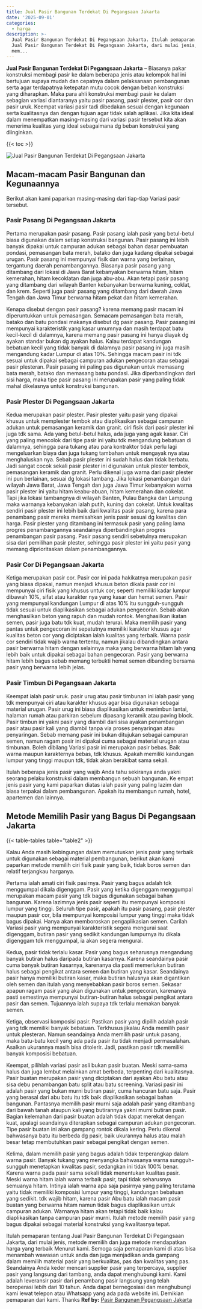 ```yaml
---
title: Jual Pasir Bangunan Terdekat Di Pegangsaan Jakarta
date: '2025-09-01'
categories:
  - harga
description: >-
  Jual Pasir Bangunan Terdekat Di Pegangsaan Jakarta. Itulah pemaparan tentang
  Jual Pasir Bangunan Terdekat Di Pegangsaan Jakarta, dari mulai jenis, metode
  mem...
---
```


**Jual Pasir Bangunan Terdekat Di Pegangsaan Jakarta** – Biasanya pakar konstruksi membagi pasir ke dalam beberapa jenis atau kelompok hal ini bertujuan supaya mudah dan cepatnya dalam pelaksanaan pembangunan serta agar terdapatnya ketepatan mutu cocok dengan beban konstruksi yang diharapkan. Maka para ahli konstruksi membagi pasir ke dalam sebagian variasi diantaranya yaitu pasir pasang, pasir plester, pasir cor dan pasir uruk. Keempat variasi pasir tadi dibedakan sesuai dengan kegunaan serta kualitasnya dan dengan tujuan agar tidak salah aplikasi. Jika kita ideal dalam menempatkan masing-masing dari variasi pasir tersebut kita akan menerima kualitas yang ideal sebagaimana dg beban konstruksi yang diinginkan.

{{< toc >}}

![Jual Pasir Bangunan Terdekat Di Pegangsaan Jakarta](/images/jual-pasir-bangunan-57.png)

## Macam-macam Pasir Bangunan dan Kegunaannya

Berikut akan kami paparkan masing-masing dari tiap-tiap Variasi pasir tersebut.

### Pasir Pasang Di Pegangsaan Jakarta

Pertama merupakan pasir pasang. Pasir pasang ialah pasir yang betul-betul biasa digunakan dalam setiap konstruksi bangunan. Pasir pasang ini lebih banyak dipakai untuk campuran adukan sebagai bahan dasar pembuatan pondasi, pemasangan bata merah, batako dan juga kadang dipakai sebagai urugan. Pasir pasang ini mempunyai fisik dan warna yang berlainan, tergantung daerah penambangannya. Biasanya pasir pasang yang ditambang dari lokasi di Jawa Barat kebanyakan berwarna hitam, hitam kemerahan, hitam kecoklatan dan juga abu-abu. Akan tetapi pasir pasang yang ditambang dari wilayah Banten kebanyakan berwarna kuning, coklat, dan krem. Seperti juga pasir pasang yang ditambang dari daerah Jawa Tengah dan Jawa Timur berwarna hitam pekat dan hitam kemerahan.

Kenapa disebut dengan pasir pasang? karena memang pasir macam ini diperuntukkan untuk pemasangan. Semacam pemasangan bata merah, batako dan batu pondasi makanya disebut dg pasir pasang. Pasir pasang ini mempunyai karakteristik yang kasar umumnya dan masih terdapat batu kecil-kecil di dalamnya, karena memang pasir pasang ini hanya diayak dg ayakan standar bukan dg ayakan halus. Kalau terdapat kandungan bebatuan kecil yang tidak banyak di dalamnya pasir pasang ini juga masih mengandung kadar Lumpur di atas 10%. Sehingga macam pasir ini tdk sesuai untuk dipakai sebagai campuran adukan pengecoran atau sebagai pasir plesteran. Pasir pasang ini paling pas digunakan untuk memasang bata merah, batako dan memasang batu pondasi. Jika diperbandingkan dari sisi harga, maka tipe pasir pasang ini merupakan pasir yang paling tidak mahal dikelasnya untuk konstruksi bangunan.

### Pasir Plester Di Pegangsaan Jakarta

Kedua merupakan pasir plester. Pasir plester yaitu pasir yang dipakai khusus untuk memplester tembok atau diaplikasikan sebagai campuran adukan untuk pemasangan keramik dan granit. ciri fisik dari pasir plester ini juga tdk sama. Ada yang betul-betul halus, ada juga yang agak kasar. Ciri yang paling mencolok dari tipe pasir ini yaitu tdk mengandung bebatuan di dalamnya, sehingga para tukang atau para kontraktor tidak perlu lagi mengeluarkan biaya dan juga tukang tambahan untuk mengayak nya atau menghaluskan nya. Sebab pasir plester ini sudah halus dan tidak berbatu. Jadi sangat cocok sekali pasir plester ini digunakan untuk plester tembok, pemasangan keramik dan granit. Perlu dikenal juga warna dari pasir plester ini pun berlainan, sesuai dg lokasi tambang. Jika lokasi penambangan dari wilayah Jawa Barat, Jawa Tengah dan juga Jawa Timur kebanyakan warna pasir plester ini yaitu hitam keabu-abuan, hitam kemerahan dan cokelat. Tapi jika lokasi tambangnya di wilayah Banten, Pulau Bangka dan Lampung maka warnanya kebanyakan ialah putih, kuning dan cokelat. Untuk kwalitas sendiri pasir plester ini lebih baik dari kwalitas pasir pasang, karena para penambang pasir mereka memisahkan jenis pasir sesuai dg kwalitas dan harga. Pasir plester yang ditambang ini termasuk pasir yang paling lama progres penambangannya seandainya diperbandingkan progres penambangan pasir pasang. Pasir pasang sendiri sebetulnya merupakan sisa dari pemilihan pasir plester, sehingga pasir plester ini yaitu pasir yang memang diprioritaskan dalam penambangannya.

### Pasir Cor Di Pegangsaan Jakarta

Ketiga merupakan pasir cor. Pasir cor ini pada hakikatnya merupakan pasir yang biasa dipakai, namun menjadi khusus beton dikala pasir cor ini mempunyai ciri fisik yang khusus untuk cor; seperti memiliki kadar lumpur dibawah 10%, sifat atau karakter nya yang kasar dan hemat semen. Pasir yang mempunyai kandungan Lumpur di atas 10% itu sungguh-sungguh tidak sesuai untuk diaplikasikan sebagai adukan pengecoran. Sebab akan menghasilkan beton yang rapuh dan mudah rontok. Menghasilkan ikatan semen, pasir juga batu tdk kuat, mudah terurai. Maka memilih pasir yang pantas untuk pengecoran ini sepatutnya memiliki karakter khusus agar kualitas beton cor yang diciptakan ialah kualitas yang terbaik. Warna pasir cor sendiri tidak wajib warna tertentu, namun jikalau dibandingkan antara pasir berwarna hitam dengan selainnya maka yang berwarna hitam lah yang lebih baik untuk dipakai sebagai bahan pengecoran. Pasir yang berwarna hitam lebih bagus sebab memang terbukti hemat semen dibanding bersama pasir yang berwarna lebih jelas.

### Pasir Timbun Di Pegangsaan Jakarta

Keempat ialah pasir uruk. pasir urug atau pasir timbunan ini ialah pasir yang tdk mempunyai ciri atau karakter khusus agar bisa digunakan sebagai material urugan. Pasir urug ini biasa diaplikasikan untuk menimbun lantai, halaman rumah atau parkiran sebelum dipasang keramik atau paving block. Pasir timbun ini yakni pasir yang diambil dari sisa ayakan penambangan pasir atau pasir kali yang diambil tanpa via proses penyaringan atau penyaringan. Sebab memang pasir ini bukan ditujukan sebagai campuran semen, namun ragam pasir ini dipakai cuma sebagai material urugan atau timbunan. Boleh dibilang Variasi pasir ini merupakan pasir bebas. Baik warna maupun karakternya bebas, tdk khusus. Apakah memiliki kandungan lumpur yang tinggi maupun tdk, tidak akan berakibat sama sekali.

Itulah beberapa jenis pasir yang wajib Anda tahu sekiranya anda yakni seorang pelaku konstruksi dalam membangun sebuah bangunan. Ke empat jenis pasir yang kami paparkan diatas ialah pasir yang paling lazim dan biasa terpakai dalam pembangunan. Apakah itu membangun rumah, hotel, apartemen dan lainnya.

## Metode Memilih Pasir yang Bagus Di Pegangsaan Jakarta

{{< table-tables table="table2" >}}

Kalau Anda masih kebingungan dalam memutuskan jenis pasir yang terbaik untuk digunakan sebagai material pembangunan, berikut akan kami paparkan metode memilih ciri fisik pasir yang baik, tidak boros semen dan relatif terjangkau harganya.

Pertama ialah amati ciri fisik pasirnya. Pasir yang bagus adalah tdk menggumpal dikala digenggam. Pasir yang ketika digenggam menggumpal merupakan macam pasir yang tdk bagus digunakan sebagai bahan bangunan. Karena lazimnya jenis pasir seperti itu mempunyai komposisi lumpur yang tinggi. Seluruh tipe pasir, apakah itu pasir pasang, pasir plester maupun pasir cor, bila mempunyai komposisi lumpur yang tinggi maka tidak bagus dipakai. Hanya akan memboroskan pengaplikasian semen. Carilah Variasi pasir yang mempunyai karakteristik segera mengurai saat digenggam, butiran pasir yang sedikit kandungan lumpurnya itu dikala digenggam tdk menggumpal, ia akan segera mengurai.

Kedua, pasir tidak terlalu kasar. Pasir yang bagus seharusnya mengandung banyak butiran halus daripada butiran kasarnya. Karena seandainya pasir cuma banyak butiran kasarnya, karenanya dia pasti memerlukan butiran halus sebagai pengikat antara semen dan butiran yang kasar. Seandainya pasir hanya memiliki butiran kasar, maka butiran halusnya akan digantikan oleh semen dan itulah yang menyebabkan pasir boros semen. Sekasar apapun ragam pasir yang akan digunakan untuk pengecoran, karenanya pasti semestinya mempunyai butiran-butiran halus sebagai pengikat antara pasir dan semen. Tujuannya ialah supaya tdk terlalu memakan banyak semen.

Ketiga, observasi komposisi pasir. Pastikan pasir yang dipilih adalah pasir yang tdk memiliki banyak bebatuan. Terkhusus jikalau Anda memilih pasir untuk plesteran. Namun seandainya Anda memilih pasir untuk pasang, maka batu-batu kecil yang ada pada pasir itu tidak menjadi permasalahan. Asalkan ukurannya masih bisa ditolerir. Jadi, pastikan pasir tdk memiliki banyak komposisi bebatuan.

Keempat, pilihlah variasi pasir asli bukan pasir buatan. Meski sama-sama halus dan juga lembut melainkan amat berbeda, terpenting dari kualitasnya. Pasir buatan merupakan pasir yang diciptakan dari ayakan Abu batu atau sisa debu penambangan batu split atau batu screening. Variasi pasir ini adalah pasir yang bukan murni butiran pasir, cuma hancuran batu saja. Pasir yang berasal dari abu batu itu tdk baik diaplikasikan sebagai bahan bangunan. Pantasnya memilih pasir murni saja adalah pasir yang ditambang dari bawah tanah ataupun kali yang butirannya yakni murni butiran pasir. Bagian kelemahan dari pasir buatan adalah tidak dapat merekat dengan kuat, apalagi seandainya diterapkan sebagai campuran adukan pengecoran. Tipe pasir buatan ini akan gampang rontok dikala kering. Perlu dikenal bahwasanya batu itu berbeda dg pasir, baik ukurannya halus atau malah besar tetap membutuhkan pasir sebagai pengikat dengan semen.

Kelima, dalam memilih pasir yang bagus adalah tidak terperangkap dalam warna pasir. Banyak tukang yang menyangka bahwasanya warna sungguh-sungguh menetapkan kwalitas pasir, sedangkan ini tidak 100% benar. Karena warna pada pasir sama sekali tidak menentukan kualitas pasir. Meski warna hitam ialah warna terbaik pasir, tapi tidak seharusnya semuanya hitam. Intinya ialah warna apa saja pasirnya yang paling terutama yaitu tidak memiliki komposisi lumpur yang tinggi, kandungan bebatuan yang sedikit. tdk wajib hitam, karena pasir Abu batu ialah macam pasir buatan yang berwarna hitam namun tidak bagus diaplikasikan untuk campuran adukan. Warnanya hitam akan tetapi tidak baik kalau diaplikasikan tanpa campuran pasir murni. Itulah metode memilih pasir yang bagus dipakai sebagai material konstruksi yang kwalitasnya tepat.

Itulah pemaparan tentang Jual Pasir Bangunan Terdekat Di Pegangsaan Jakarta, dari mulai jenis, metode memilih dan juga metode mendapatkan harga yang terbaik Menurut kami. Semoga saja pemaparan kami di atas bisa menambah wawasan untuk anda dan juga menjadikan anda gampang dalam memilih material pasir yang berkualitas, pas dan kwalitas yang pas. Seandainya Anda keder mencari supplier pasir yang terpercaya, supplier pasir yang langsung dari tambang, anda dapat menghubungi kami. Kami adalah leveransir pasir dari penambang pasir langsung yang telah beroperasi lebih dari 10 tahun. Anda dapat bernegosiasi dan menghubungi kami lewat telepon atau Whatsapp yang ada pada website ini. Demikian pemaparan dari kami. Thanks
**Ref by:** [Pasir Bangunan Pegangsaan Jakarta](https://id.wikipedia.org/wiki/Pasir)
